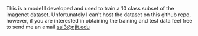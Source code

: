 This is a model I developed and used to train a 10 class subset of the imagenet dataset. Unfortunately I can't host the dataset on this github repo, however, if you are interested in obtaining the training and test data feel free to send me an email sai3@njit.edu
